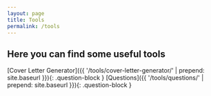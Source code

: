 ```yaml
---
layout: page
title: Tools
permalink: /tools
---
```


## Here you can find some useful tools

[Cover Letter Generator]({{ '/tools/cover-letter-generator/'  | prepend: site.baseurl }}){: .question-block }
[Questions]({{ '/tools/questions/'  | prepend: site.baseurl }}){: .question-block }

